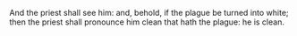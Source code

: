 And the priest shall see him: and, behold, if the plague be turned into white; then the priest shall pronounce him clean that hath the plague: he is clean.
